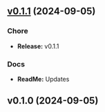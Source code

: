 
<a name="v0.1.1"></a>
## [v0.1.1](https://github.com/pasaneramusugoda/flutter_support_pack/compare/v0.1.0...v0.1.1) (2024-09-05)

### Chore

* **Release:** v0.1.1

### Docs

* **ReadMe:** Updates


<a name="v0.1.0"></a>
## v0.1.0 (2024-09-05)

